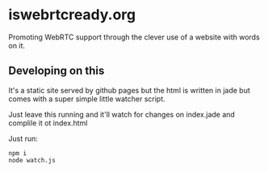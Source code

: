 # iswebrtcready.org

Promoting WebRTC support through the clever use of a website with words on it.

## Developing on this

It's a static site served by github pages but the html is written in jade but comes with a super simple little watcher script. 

Just leave this running and it'll watch for changes on index.jade and complile it ot index.html

Just run:

```
npm i
node watch.js
```
